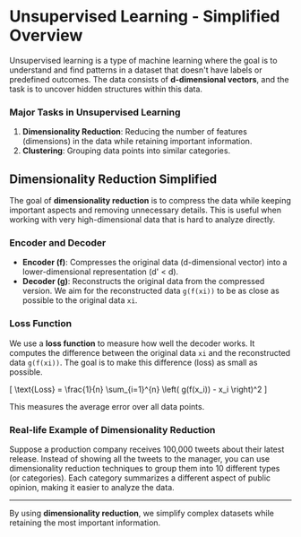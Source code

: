 # Unsupervised Learning - Simplified Overview

Unsupervised learning is a type of machine learning where the goal is to understand and find patterns in a dataset that doesn't have labels or predefined outcomes. The data consists of **d-dimensional vectors**, and the task is to uncover hidden structures within this data.

### Major Tasks in Unsupervised Learning

1. **Dimensionality Reduction**: Reducing the number of features (dimensions) in the data while retaining important information.
2. **Clustering**: Grouping data points into similar categories.

## Dimensionality Reduction Simplified

The goal of **dimensionality reduction** is to compress the data while keeping important aspects and removing unnecessary details. This is useful when working with very high-dimensional data that is hard to analyze directly.

### Encoder and Decoder

- **Encoder (f)**: Compresses the original data (d-dimensional vector) into a lower-dimensional representation (d' < d).
- **Decoder (g)**: Reconstructs the original data from the compressed version. We aim for the reconstructed data `g(f(xi))` to be as close as possible to the original data `xi`.

### Loss Function

We use a **loss function** to measure how well the decoder works. It computes the difference between the original data `xi` and the reconstructed data `g(f(xi))`. The goal is to make this difference (loss) as small as possible.

\[
\text{Loss} = \frac{1}{n} \sum_{i=1}^{n} \left( g(f(x_i)) - x_i \right)^2
\]

This measures the average error over all data points.

### Real-life Example of Dimensionality Reduction

Suppose a production company receives 100,000 tweets about their latest release. Instead of showing all the tweets to the manager, you can use dimensionality reduction techniques to group them into 10 different types (or categories). Each category summarizes a different aspect of public opinion, making it easier to analyze the data.

---

By using **dimensionality reduction**, we simplify complex datasets while retaining the most important information.
